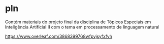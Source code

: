 # pln
Contém materiais do projeto final da disciplina de Tópicos Especiais em Inteligência Artificial II com o tema em processamento de linguagem natural

https://www.overleaf.com/3868399768wfpvjsyfxfvh
